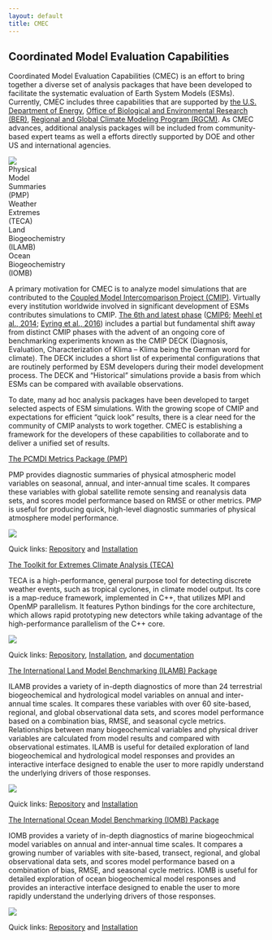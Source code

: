 ```yaml
---
layout: default
title: CMEC
---
```


## Coordinated Model Evaluation Capabilities

<div class="row">
    <p class="col-sm-12 col-md-12 col-lg-5">
    Coordinated Model Evaluation Capabilities (CMEC) is an effort to bring together a diverse set of analysis
    packages that have been developed to facilitate the systematic evaluation of Earth System Models (ESMs).
    Currently, CMEC includes three capabilities that are supported by 
    <a href="https://www.energy.gov/">the U.S. Department of Energy</a>, 
    <a href="https://www.energy.gov/science/ber">Office of Biological and Environmental Research (BER)</a>, 
    <a href="https://climatemodeling.science.energy.gov/program/regional-global-model-analysis">Regional 
    and Global Climate Modeling Program (RGCM)</a>. As
    CMEC advances, additional analysis packages will be included from community-based expert teams as well
    a efforts directly supported by DOE and other US and international agencies.
    </p>
    <div id="infographic-container" class="col-sm-12 col-md-12 col-lg-7">
    <img src="{{site.baseurl}}/assets/images/171120_CMECInfoGraphic_500x503px_72dpi.png">
    <div id="infographic-pmp"
        class="infographic-clickable text-center"
        role="button"
        data-toggle="popover"
        data-trigger="hover"
        data-target="#pmp-popover-content"
        title="PCMDI Metrics Package">Physical<br>Model<br>Summaries<br>(PMP)
    </div>
    <div id="infographic-teca"
        class="infographic-clickable text-center"
        role="button"
        data-toggle="popover"
        data-trigger="hover"
        data-target="#teca-popover-content"
        title="The Toolkit for Extremes Climate Analysis">Weather<br>Extremes<br>(TECA)
    </div>
    <div id="infographic-ilamb"
        class="infographic-clickable text-center"
        role="button"
        data-toggle="popover"
        data-trigger="hover"
        data-target="#ilamb-popover-content"
        title="The International Land Model Benchmarking Package">Land<br>Biogeochemistry<br>(ILAMB)
    </div>
    <div id="infographic-iomb"
        class="infographic-clickable text-center"
        role="button"
        data-toggle="popover"
        data-trigger="hover"
        data-target="#iomb-popover-content"
        title="The International Ocean Model Benchmarking Package">Ocean<br>Biogeochemistry<br>(IOMB)
    </div>
    </div>
</div>

A primary motivation for CMEC is to analyze model simulations that are contributed to the
<a href="https://www.wcrp-climate.org/wgcm-cmip">Coupled Model Intercomparison Project (CMIP)</a>. Virtually every institution worldwide involved in significant development of ESMs contributes simulations to CMIP.
<a href="https://www.wcrp-climate.org/wgcm-cmip/wgcm-cmip6">The 6th and latest phase</a> (<a href="https://www.wcrp-climate.org/wgcm-cmip/wgcm-cmip6">CMIP6</a>;
<a href="https://dx.doi.org/10.1002/2014EO090001">Meehl et al., 2014</a>;
<a href="https://dx.doi.org/10.5194/gmd-9-1937-2016">Eyring et al., 2016</a>) includes a partial but fundamental
shift away from distinct CMIP phases with the advent of an ongoing core of benchmarking experiments known as the
CMIP DECK (Diagnosis, Evaluation, Characterization of Klima – Klima being the German word for climate). The DECK
includes a short list of experimental configurations that are routinely performed by ESM developers during their
model development process. The DECK and “Historical” simulations provide a basis from which ESMs can be compared
with available observations.

To date, many ad hoc analysis packages have been developed to target selected aspects of ESM simulations. With
the growing scope of CMIP and expectations for efficient “quick look” results, there is a clear need for the
community of CMIP analysts to work together. CMEC is establishing a framework for the developers of these
capabilities to collaborate and to deliver a unified set of results.

<div class="popover-content">
    <div id="pmp-popover-content">
        <a href="{{site.baseurl}}/pmp.html">The PCMDI Metrics Package (PMP)</a>
        <p>
        PMP provides diagnostic summaries of physical atmospheric model variables on seasonal, annual, and
        inter-annual time scales. It compares these variables with global satellite remote sensing and
        reanalysis data sets, and scores model performance based on RMSE or other metrics. PMP is useful
        for producing quick, high-level diagnostic summaries of physical atmosphere model performance.
        </p>
        <img src="{{site.baseurl}}/assets/images/pmp_cover_side_sm.png" class="full-width">
        <p>
        <span class="bold">Quick links</span>: <a href="https://github.com/PCMDI/pcmdi_metrics"
        target="_blank">Repository</a> and <a href="https://github.com/PCMDI/pcmdi_metrics/wiki/Install"
        target="_blank">Installation</a>
        </p>
    </div>
    <div id="teca-popover-content">
        <a href="{{site.baseurl}}/teca.html">The Toolkit for Extremes Climate Analysis (TECA)</a>
        <p>
	TECA is a high-performance, general purpose tool for detecting discrete
	weather events, such as tropical cyclones, in climate model output.  Its core
	is a map-reduce framework, implemented in C++, that utilizes MPI and OpenMP
	parallelism.  It features Python bindings for the core architecture, which
	allows rapid prototyping new detectors while taking advantage of the
	high-performance parallelism of the C++ core.
        </p>
        <img src="{{site.baseurl}}/assets/images/teca_cam5_globe_400x400.png" class="full-width">
        <p>
        <span class="bold">Quick links</span>:
        <a href="https://github.com/LBL-EESA/TECA" target="_blank">Repository</a>,
        <a href="https://github.com/LBL-EESA/TECA_superbuild" target="_blank">Installation</a>, and
        <a href="https://github.com/LBL-EESA/TECA/blob/master/doc/teca_users_guide.pdf"
        target="_blank">documentation</a>
        </p>
    </div>
    <div id="ilamb-popover-content">
        <a href="{{site.baseurl}}/ilamb.html">The International Land Model Benchmarking (ILAMB) Package</a>
        <p>
        ILAMB provides a variety of in-depth diagnostics of more than 24 terrestrial biogeochemical
        and hydrological model variables on annual and inter-annual time scales. It compares these
        variables with over 60 site-based, regional, and global observational data sets, and scores
        model performance based on a combination bias, RMSE, and seasonal cycle metrics. Relationships
        between many biogeochemical variables and physical driver variables are calculated from model
        results and compared with observational estimates. ILAMB is useful for detailed exploration of
        land biogeochemical and hydrological model responses and provides an interactive interface
        designed to enable the user to more rapidly understand the underlying drivers of those responses.
        </p>
        <img src="{{site.baseurl}}/assets/images/ilamb_biomass_sm.png" class="full-width">
        <p>
        <span class="bold">Quick links</span>: <a href="https://bitbucket.org/ncollier/ilamb"
        target="_blank">Repository</a> and <a href="https://www.ilamb.org/doc/install.html"
        target="_blank">Installation</a>
        </p>
    </div>
    <div id="iomb-popover-content">
        <a href="{{site.baseurl}}/iomb.html">The International Ocean Model Benchmarking (IOMB) Package</a>
        <p>
        IOMB provides a variety of in-depth diagnostics of marine biogeochmical model variables on
        annual and inter-annual time scales. It compares a growing number of variables with site-based,
        transect, regional, and global observational data sets, and scores model performance based on
        a combination of bias, RMSE, and seasonal cycle metrics. IOMB is useful for detailed exploration
        of ocean biogeochemical model responses and provides an interactive interface designed to enable
        the user to more rapidly understand the underlying drivers of those responses.
        </p>
        <img src="{{site.baseurl}}/assets/images/iomb_temperature_sm.png" class="full-width">
        <p>
        <span class="bold">Quick links</span>: <a href="https://bitbucket.org/ncollier/ilamb"
        target="_blank">Repository</a> and <a href="https://www.ilamb.org/doc/install.html"
        target="_blank">Installation</a>
        </p>
    </div>
</div>

<script>
    $(document).ready(function(){
        $('[data-toggle="popover"]').each(function(){
            var self = $(this);
            self.popover({
                html: true,
                container: self,
                placement: function(context, source){
                    if(window.innerWidth >= 635){
                        return "right";
                    }
                    else{
                        return "bottom";
                    }
                },
                content: function(){
                    var targetId = $(this).attr('data-target');
                    return $(targetId).html();
                }
            })
        })
    });
</script>
